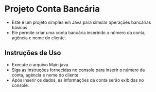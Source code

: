 # Projeto Conta Bancária
- Este é um projeto simples em Java para simular operações bancárias básicas.
- Ele permite criar uma conta bancária inserindo o número da conta, agência e nome do cliente.

## Instruções de Uso
- Execute o arquivo Main.java.
- Siga as instruções fornecidas no console para inserir o número da conta, agência e nome do cliente.
- Após inserir os dados, as informações da conta serão exibidas no console.
